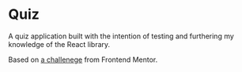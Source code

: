 # Quiz

A quiz application built with the intention of testing and furthering my knowledge of the React library.

Based on [a challenege](https://www.frontendmentor.io/challenges/frontend-quiz-app-BE7xkzXQnU/hub) from Frontend Mentor.
